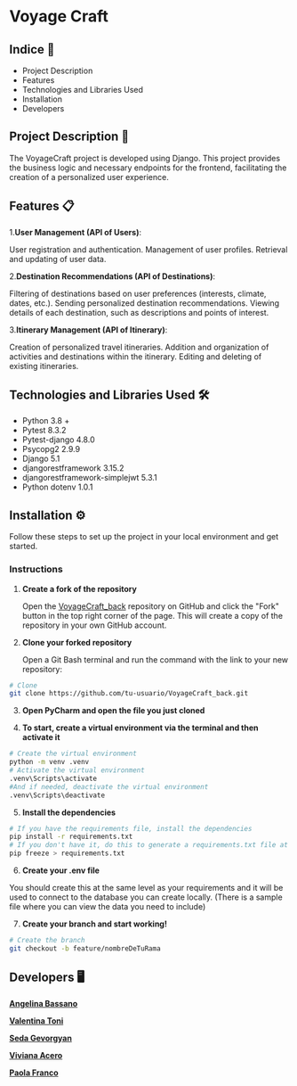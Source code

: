 # Voyage Craft

## Indice 📑
- Project Description
- Features
- Technologies and Libraries Used
- Installation
- Developers
## Project Description 📖

The VoyageCraft project is developed using Django. This project provides the business logic and necessary endpoints for the frontend, facilitating the creation of a personalized user experience.

## Features 📋

1.**User Management (API of Users)**:

User registration and authentication.
Management of user profiles.
Retrieval and updating of user data.


2.**Destination Recommendations (API of Destinations)**:

Filtering of destinations based on user preferences (interests, climate, dates, etc.).
Sending personalized destination recommendations.
Viewing details of each destination, such as descriptions and points of interest.

3.**Itinerary Management (API of Itinerary)**:

Creation of personalized travel itineraries.
Addition and organization of activities and destinations within the itinerary.
Editing and deleting of existing itineraries.

## Technologies and Libraries Used 🛠️

* Python 3.8 +
* Pytest 8.3.2
* Pytest-django 4.8.0
* Psycopg2 2.9.9
* Django 5.1
* djangorestframework 3.15.2
* djangorestframework-simplejwt 5.3.1
* Python dotenv 1.0.1

## Installation ⚙️

Follow these steps to set up the project in your local environment and get started.

### Instructions

1. **Create a fork of the repository**

   Open the [VoyageCraft_back](https://github.com/ItalianCookieMonster/VoyageCraft_back) repository on GitHub and click the "Fork" button in the top right corner of the page. This will create a copy of the repository in your own GitHub account.


2. **Clone your forked repository**

   Open a Git Bash terminal and run the command with the link to your new repository:

```bash
# Clone
git clone https://github.com/tu-usuario/VoyageCraft_back.git
```

3. **Open PyCharm and open the file you just cloned**


4. **To start, create a virtual environment via the terminal and then activate it**

```bash
# Create the virtual environment
python -m venv .venv
# Activate the virtual environment
.venv\Scripts\activate
#And if needed, deactivate the virtual environment
.venv\Scripts\deactivate
```


5. **Install the dependencies**
```bash
# If you have the requirements file, install the dependencies
pip install -r requirements.txt
# If you don't have it, do this to generate a requirements.txt file at the root of the project
pip freeze > requirements.txt
```


6. **Create your .env file**

You should create this at the same level as your requirements and it will be used to connect to the database you can create locally. 
(There is a sample file where you can view the data you need to include)


7. **Create your branch and start working!**

```bash
# Create the branch
git checkout -b feature/nombreDeTuRama
```

## Developers 🖥️
[**Angelina Bassano**](https://github.com/Angelinabassano)


[**Valentina Toni**](https://github.com/ItalianCookieMonster)


[**Seda Gevorgyan**](https://github.com/Seda07)


[**Viviana Acero**](https://github.com/RafGab)


[**Paola Franco**](https://github.com/0795PAO)
